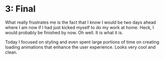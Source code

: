 # 3: Final

What really frustrates me is the fact that I know I would be two days ahead where I am now if I had just kicked myself to do my work at home. Heck, I would probably be finished by now. Oh well. It is what it is.

Today I focused on styling and even spent large portions of time on creating loading animations that enhance the user experience. Looks very cool and clean.
